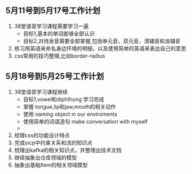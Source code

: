 ## 5月11号到5月17号工作计划

1. 38堂语音学习课程需要学习一遍
    - 目标1,基本的单词能够全部认识
    - 目标2,对待发音需要全部掌握,包括单元音，双元音，清辅音和浊辅音
2. 练习用英语来命名身边环境的明细，以及使用简单的英语来表达自己的意思
3. css常用的技巧整理,比如border-radius

## 5月18号到5月25号工作计划

1. 38堂语音学习课程继续
    - 目标1,vowel和diphthong 学习完成
    - 掌握 tongue,lip和jaw,mouth的相关动作
    - 使用 naming object in our enviroments
    - 使用简单的词语造句 make conversation with myself
    - 
2. 梳理css的功能设计特点
3. 完成sicp中约束关系和流的知识点
4. 梳理出kafka的相关知识点，并整理出技术文档
5. 继续抽象出仓库领域的模型
6. 抽象出基础Item的相关领域模型